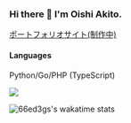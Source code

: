 ### Hi there 👋 I'm Oishi Akito.

[ポートフォリオサイト(制作中)](https://66ed3gs.com)

#### Languages
Python/Go/PHP
(TypeScript)

![](https://github-readme-stats.vercel.app/api?username=66ed3gs&show_icons=true&count_private=true&line_height=40&bg_color=222&text_color=FFF&title_color=fc9d9d&icon_color=AAD6EC)

![66ed3gs's wakatime stats](https://github-readme-stats.vercel.app/api/wakatime?username=@66ed3gs)